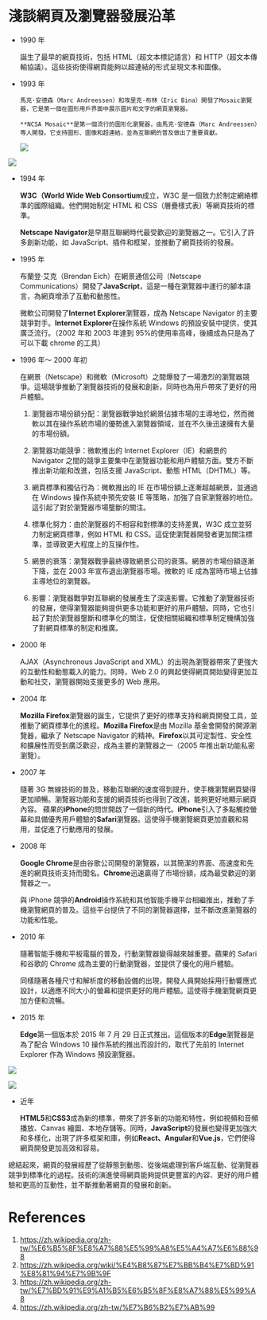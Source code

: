 # 淺談網頁及瀏覽器發展沿革

- 1990 年

  誕生了最早的網頁技術，包括 HTML（超文本標記語言）和 HTTP（超文本傳輸協議）。這些技術使得網頁能夠以超連結的形式呈現文本和圖像。

- 1993 年

      馬克·安德森（Marc Andreessen）和埃里克·布林（Eric Bina）開發了Mosaic瀏覽器，它是第一個在圖形用戶界面中展示圖片和文字的網頁瀏覽器。

      **NCSA Mosaic**是第一個流行的圖形化瀏覽器，由馬克·安德森（Marc Andreessen）等人開發。它支持圖形、圖像和超連結，並為互聯網的普及做出了重要貢獻。

  ![](https://hackmd.io/_uploads/ryF5A9trh.png)

![](https://hackmd.io/_uploads/H1eJjejSh.jpg)

- 1994 年

  **W3C（World Wide Web Consortium**成立，W3C 是一個致力於制定網絡標準的國際組織。他們開始制定 HTML 和 CSS（層疊樣式表）等網頁技術的標準。

  **Netscape Navigator**是早期互聯網時代最受歡迎的瀏覽器之一。它引入了許多創新功能，如 JavaScript、插件和框架，並推動了網頁技術的發展。

- 1995 年

  布蘭登·艾克（Brendan Eich）在網景通信公司（Netscape Communications）開發了**JavaScript**，這是一種在瀏覽器中運行的腳本語言，為網頁增添了互動和動態性。

  微軟公司開發了**Internet Explorer**瀏覽器，成為 Netscape Navigator 的主要競爭對手。**Internet Explorer**在操作系統 Windows 的預設安裝中提供，使其廣泛流行。（2002 年和 2003 年達到 95%的使用率高峰，後續成為只是為了可以下載 chrome 的工具）

- 1996 年～ 2000 年初

  在網景（Netscape）和微軟（Microsoft）之間爆發了一場激烈的瀏覽器競爭。這場競爭推動了瀏覽器技術的發展和創新，同時也為用戶帶來了更好的用戶體驗。

  1. 瀏覽器市場份額分配：瀏覽器戰爭始於網景佔據市場的主導地位，然而微軟以其在操作系統市場的優勢進入瀏覽器領域，並在不久後迅速擁有大量的市場份額。

  2. 瀏覽器功能競爭：微軟推出的 Internet Explorer（IE）和網景的 Navigator 之間的競爭主要集中在瀏覽器功能和用戶體驗方面。雙方不斷推出新功能和改進，包括支援 JavaScript、動態 HTML（DHTML）等。

  3. 網頁標準和獨佔行為：微軟推出的 IE 在市場份額上逐漸超越網景，並通過在 Windows 操作系統中預先安裝 IE 等策略，加強了自家瀏覽器的地位。這引起了對於瀏覽器市場壟斷的關注。

  4. 標準化努力：由於瀏覽器的不相容和對標準的支持差異，W3C 成立並努力制定網頁標準，例如 HTML 和 CSS。這促使瀏覽器開發者更加關注標準，並導致更大程度上的互操作性。

  5. 網景的衰落：瀏覽器戰爭最終導致網景公司的衰落。網景的市場份額逐漸下降，並在 2003 年宣布退出瀏覽器市場。微軟的 IE 成為當時市場上佔據主導地位的瀏覽器。

  6. 影響：瀏覽器戰爭對互聯網的發展產生了深遠影響。它推動了瀏覽器技術的發展，使得瀏覽器能夠提供更多功能和更好的用戶體驗。同時，它也引起了對於瀏覽器壟斷和標準化的關注，促使相關組織和標準制定機構加強了對網頁標準的制定和推廣。

- 2000 年

  AJAX（Asynchronous JavaScript and XML）的出現為瀏覽器帶來了更強大的互動性和動態載入的能力。同時，Web 2.0 的興起使得網頁開始變得更加互動和社交，瀏覽器開始支援更多的 Web 應用。

- 2004 年

  **Mozilla Firefox**瀏覽器的誕生，它提供了更好的標準支持和網頁開發工具，並推動了網頁標準化的進程。**Mozilla Firefox**是由 Mozilla 基金會開發的開源瀏覽器，繼承了 Netscape Navigator 的精神。**Firefox**以其可定製性、安全性和擴展性而受到廣泛歡迎，成為主要的瀏覽器之一（2005 年推出新功能私密瀏覽）。

- 2007 年

  隨著 3G 無線技術的普及，移動互聯網的速度得到提升，使手機瀏覽網頁變得更加順暢。瀏覽器功能和支援的網頁技術也得到了改進，能夠更好地顯示網頁內容。
  蘋果的**iPhone**的問世開啟了一個新的時代。**iPhone**引入了多點觸控螢幕和具備優秀用戶體驗的**Safari**瀏覽器。這使得手機瀏覽網頁更加直觀和易用，並促進了行動應用的發展。

- 2008 年

  **Google Chrome**是由谷歌公司開發的瀏覽器，以其簡潔的界面、高速度和先進的網頁技術支持而聞名。**Chrome**迅速贏得了市場份額，成為最受歡迎的瀏覽器之一。

  與 iPhone 競爭的**Android**操作系統和其他智能手機平台相繼推出，推動了手機瀏覽網頁的普及。這些平台提供了不同的瀏覽器選擇，並不斷改進瀏覽器的功能和性能。

- 2010 年

  隨著智能手機和平板電腦的普及，行動瀏覽器變得越來越重要。蘋果的 Safari 和谷歌的 Chrome 成為主要的行動瀏覽器，並提供了優化的用戶體驗。

  同樣隨著各種尺寸和解析度的移動設備的出現，開發人員開始採用行動響應式設計，以適應不同大小的螢幕和提供更好的用戶體驗。這使得手機瀏覽網頁更加方便和流暢。

- 2015 年

  **Edge**第一個版本於 2015 年 7 月 29 日正式推出。這個版本的**Edge**瀏覽器是為了配合 Windows 10 操作系統的推出而設計的，取代了先前的 Internet Explorer 作為 Windows 預設瀏覽器。

![](https://hackmd.io/_uploads/Byn5ogsrn.jpg)

![](https://hackmd.io/_uploads/r10poloS3.jpg)

- 近年

  **HTML5**和**CSS3**成為新的標準，帶來了許多新的功能和特性，例如視頻和音頻播放、Canvas 繪圖、本地存儲等。同時，**JavaScript**的發展也變得更加強大和多樣化，出現了許多框架和庫，例如**React、Angular**和**Vue.js**，它們使得網頁開發更加高效和容易。

總結起來，網頁的發展經歷了從靜態到動態、從後端處理到客戶端互動、從瀏覽器競爭到標準化的過程。技術的演進使得網頁能夠提供更豐富的內容、更好的用戶體驗和更高的互動性，並不斷推動著網頁的發展和創新。

# References

1. https://zh.wikipedia.org/zh-tw/%E6%B5%8F%E8%A7%88%E5%99%A8%E5%A4%A7%E6%88%98
2. https://zh.wikipedia.org/wiki/%E4%B8%87%E7%BB%B4%E7%BD%91%E8%81%94%E7%9B%9F
3. https://zh.wikipedia.org/zh-tw/%E7%BD%91%E9%A1%B5%E6%B5%8F%E8%A7%88%E5%99%A8
4. https://zh.wikipedia.org/zh-tw/%E7%B6%B2%E7%AB%99
